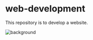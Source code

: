 # web-development
This repository is to develop a website.

![background](https://github.com/vedha18/web-development/assets/135956636/3c48762f-b7a7-4562-8821-719aa6812bc6)
